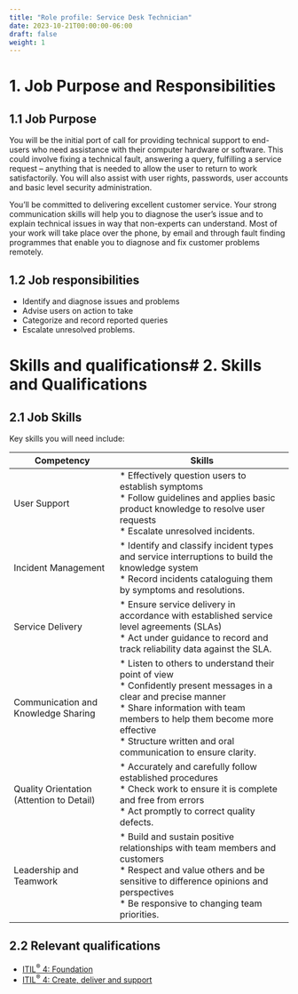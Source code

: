 ```yaml
---
title: "Role profile: Service Desk Technician"
date: 2023-10-21T00:00:00-06:00
draft: false
weight: 1
---
```


# 1. Job Purpose and Responsibilities
## 1.1 Job Purpose
You will be the initial port of call for providing technical support to end-users who need assistance with their computer hardware or software. This could involve fixing a technical fault, answering a query, fulfilling a service request – anything that is needed to allow the user to return to work satisfactorily. You will also assist with user rights, passwords, user accounts and basic level security administration.

You’ll be committed to delivering excellent customer service. Your strong communication skills will help you to diagnose the user’s issue and to explain technical issues in way that non-experts can understand. Most of your work will take place over the phone, by email and through fault finding programmes that enable you to diagnose and fix customer problems remotely.

## 1.2 Job responsibilities
- Identify and diagnose issues and problems
- Advise users on action to take
- Categorize and record reported queries
- Escalate unresolved problems.

# Skills and qualifications# 2. Skills and Qualifications
## 2.1 Job Skills
Key skills you will need include:

| Competency | Skills |
| - | - |
| User Support | * Effectively question users to establish symptoms <br /> * Follow guidelines and applies basic product knowledge to resolve user requests <br /> * Escalate unresolved incidents.
| Incident Management | * Identify and classify incident types and service interruptions to build the knowledge system <br /> * Record incidents cataloguing them by symptoms and resolutions.
| Service Delivery | * Ensure service delivery in accordance with established service level agreements (SLAs) <br /> * Act under guidance to record and track reliability data against the SLA.
| Communication and Knowledge Sharing | * Listen to others to understand their point of view <br /> * Confidently present messages in a clear and precise manner <br /> * Share information with team members to help them become more effective <br /> * Structure written and oral communication to ensure clarity. <br />
| Quality Orientation (Attention to Detail) | * Accurately and carefully follow established procedures <br /> * Check work to ensure it is complete and free from errors <br /> * Act promptly to correct quality defects.
| Leadership and Teamwork | * Build and sustain positive relationships with team members and customers <br /> * Respect and value others and be sensitive to difference opinions and perspectives <br /> * Be responsive to changing team priorities. <br />
## 2.2 Relevant qualifications
- [ITIL<sup>®</sup> 4: Foundation](https://www.axelos.com/certifications/itil-service-management/itil-4-foundation)
- [ITIL<sup>®</sup> 4: Create, deliver and support](https://www.axelos.com/certifications/itil-service-management/managing-professional/create-deliver-and-support)
